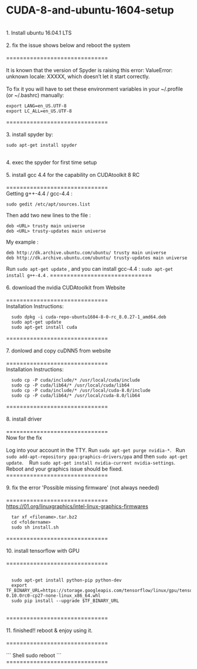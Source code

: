 # CUDA-8-and-ubuntu-1604-setup
<br />
1. Install ubuntu 16.04.1 LTS<br />
<br />
2. fix the issue shows below and reboot the system<br />
<br />
==============================<br />
<br />
It is known that the version of Spyder is raising this error: ValueError: unknown locale: XXXXX, which doesn’t let it start correctly.<br />
<br />
To fix it you will have to set these environment variables in your ~/.profile (or ~/.bashrc) manually:<br />

``` Shell
export LANG=en_US.UTF-8
export LC_ALL=en_US.UTF-8
```

==============================<br />
<br />
3. install spyder by:<br />
``` Shell
sudo apt-get install spyder
```
<br />
4. exec the spyder for first time setup<br />
<br />
5. install gcc 4.4 for the capability on CUDAtoolkit 8 RC<br />
<br />
==============================<br />
Getting g++-4.4 / gcc-4.4 :

``` Shell
sudo gedit /etc/apt/sources.list
```

Then add two new lines to the file :

``` Shell
deb <URL> trusty main universe
deb <URL> trusty-updates main universe
```

My example :
``` Shell
deb http://dk.archive.ubuntu.com/ubuntu/ trusty main universe
deb http://dk.archive.ubuntu.com/ubuntu/ trusty-updates main universe
```

Run `sudo apt-get update` , and you can install gcc-4.4 : `sudo apt-get install g++-4.4` .
==============================<br />
<br />
6. download the nvidia CUDAtoolkit from Website<br />
<br />
==============================<br />
Installation Instructions:

``` Shell
  sudo dpkg -i cuda-repo-ubuntu1604-8-0-rc_8.0.27-1_amd64.deb
  sudo apt-get update
  sudo apt-get install cuda
```
==============================<br />
<br />
7. donlowd and copy cuDNN5 from website<br />
<br />
==============================<br />
Installation Instructions:

``` Shell
  sudo cp -P cuda/include/* /usr/local/cuda/include
  sudo cp -P cuda/lib64/* /usr/local/cuda/lib64
  sudo cp -P cuda/include/* /usr/local/cuda-8.0/include
  sudo cp -P cuda/lib64/* /usr/local/cuda-8.0/lib64
```
==============================<br />
<br />
8. install driver<br />
<br />
==============================<br />
Now for the fix<br />
<br />
    Log into your account in the TTY.
    Run `sudo apt-get purge nvidia-*`.
    Run `sudo add-apt-repository ppa:graphics-drivers/ppa` and then `sudo apt-get update`.
    Run `sudo apt-get install nvidia-current nvidia-settings`.
    Reboot and your graphics issue should be fixed.
<br />
==============================<br />
<br />
9. fix the error 'Possible missing firmware' (not always needed)<br />
<br />
==============================<br />
https://01.org/linuxgraphics/intel-linux-graphics-firmwares
``` Shell
  tar xf <filename>.tar.bz2
  cd <foldername>
  sudo sh install.sh
```
==============================<br />
<br />
10. install tensorflow with GPU<br />
<br />
==============================<br />
<br />
``` Shell
  sudo apt-get install python-pip python-dev
  export TF_BINARY_URL=https://storage.googleapis.com/tensorflow/linux/gpu/tensorflow-0.10.0rc0-cp27-none-linux_x86_64.whl
  sudo pip install --upgrade $TF_BINARY_URL
```
<br />
==============================<br />
<br />
11. finished!!  reboot & enjoy using it.<br />
<br />
==============================<br />
<br />
``` Shell
sudo reboot
```
<br />
==============================<br />
<br />
